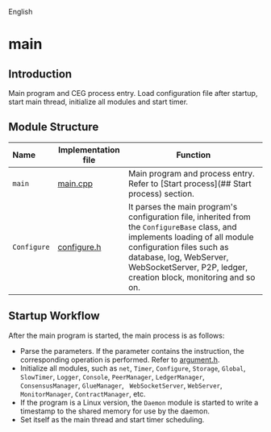 English

# main

## Introduction

Main program and CEG process entry. Load configuration file after startup, start main thread, initialize all modules and start timer.

## Module Structure
Name | Implementation file | Function
|:--- | --- | ---
| `main` | [main.cpp](./main.cpp) | Main program and process entry. Refer to [Start process](## Start process) section.
| `Configure` | [configure.h](./configure.h) | It parses the main program's configuration file, inherited from the `ConfigureBase` class, and implements loading of all module configuration files such as database, log, WebServer, WebSocketServer, P2P, ledger, creation block, monitoring and so on.


## Startup Workflow

After the main program is started, the main process is as follows:

- Parse the parameters. If the parameter contains the instruction, the corresponding operation is performed. Refer to [argument.h](../common/argument.h).
- Initialize all modules, such as `net`, `Timer`, `Configure`, `Storage`, `Global`, `SlowTimer`, `Logger`, `Console`, `PeerManager`, `LedgerManager`, `ConsensusManager`, `GlueManager`, ` WebSocketServer`, `WebServer`, `MonitorManager`, `ContractManager`, etc.
- If the program is a Linux version, the `Daemon` module is started to write a timestamp to the shared memory for use by the daemon.
- Set itself as the main thread and start timer scheduling.

